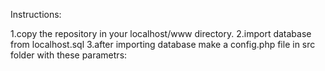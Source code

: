 



Instructions:

1.copy the repository in your localhost/www directory.
2.import database from localhost.sql
3.after importing database make a config.php file in src folder with these parametrs:

<?php
//

 DB Config
define('DRIVER', 'mysql');
define('HOST', 'localhost');
define('DATABASE', 'quizzes');
define('USERNAME', 'homestead');
define('PASSWORD', 'secret');
define('CHARSET', 'utf8');
define('COLLATION', 'utf8_unicode_ci');
define('PREFIX', '');


4.install all required composer dependecies in root folder

    composer install
    
5.install all required npm modules in root folder

    npm install
    
    
Done.